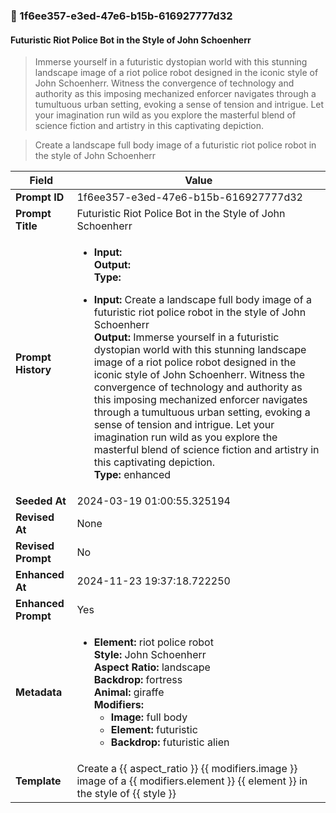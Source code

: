 

### 📜 1f6ee357-e3ed-47e6-b15b-616927777d32

#### Futuristic Riot Police Bot in the Style of John Schoenherr

> Immerse yourself in a futuristic dystopian world with this stunning landscape image of a riot police robot designed in the iconic style of John Schoenherr. Witness the convergence of technology and authority as this imposing mechanized enforcer navigates through a tumultuous urban setting, evoking a sense of tension and intrigue. Let your imagination run wild as you explore the masterful blend of science fiction and artistry in this captivating depiction.

> Create a landscape full body image of a futuristic riot police robot in the style of John Schoenherr

| Field          | Value                                                                                                                                                                      |
|----------------|----------------------------------------------------------------------------------------------------------------------------------------------------------------------------|
| **Prompt ID**  | 1f6ee357-e3ed-47e6-b15b-616927777d32                                                                                                                                                            |
| **Prompt Title**  | Futuristic Riot Police Bot in the Style of John Schoenherr                                                                                                                                                            |
| **Prompt History** | <ul><li>**Input:**  <br> **Output:**  <br> **Type:** </li></ul><ul><li>**Input:** Create a landscape full body image of a futuristic riot police robot in the style of John Schoenherr <br> **Output:** Immerse yourself in a futuristic dystopian world with this stunning landscape image of a riot police robot designed in the iconic style of John Schoenherr. Witness the convergence of technology and authority as this imposing mechanized enforcer navigates through a tumultuous urban setting, evoking a sense of tension and intrigue. Let your imagination run wild as you explore the masterful blend of science fiction and artistry in this captivating depiction. <br> **Type:** enhanced</li></ul> |
| **Seeded At** | 2024-03-19 01:00:55.325194                                                                                                                                                   |
| **Revised At** | None                                                                                                                                                   |
| **Revised Prompt** | No                                                                                                                                                                      |
| **Enhanced At** | 2024-11-23 19:37:18.722250                                                                                                                                                  |
| **Enhanced Prompt** | Yes                                                                                                                                                                    |
| **Metadata**   | <ul><li>**Element:** riot police robot <br> **Style:** John Schoenherr <br> **Aspect Ratio:** landscape <br> **Backdrop:** fortress <br> **Animal:** giraffe <br> **Modifiers:**<ul><li>**Image:** full body</li><li>**Element:** futuristic</li><li>**Backdrop:** futuristic alien</li></ul></li></ul> |
| **Template**   | Create a {{ aspect_ratio }} {{ modifiers.image }} image of a {{ modifiers.element }} {{ element }} in the style of {{ style }}                                                                                                                                           |


